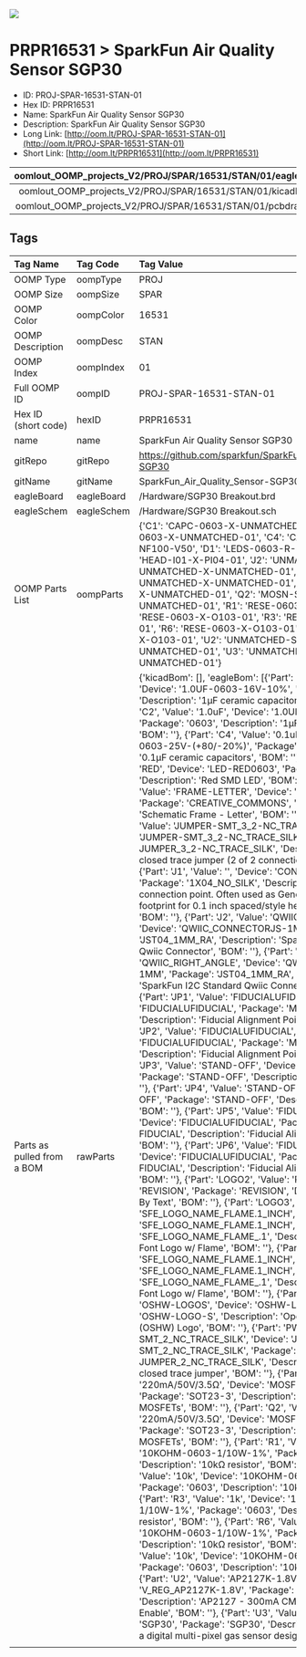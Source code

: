 


  
![][im]
# PRPR16531 > SparkFun Air Quality Sensor SGP30

- ID: PROJ-SPAR-16531-STAN-01
- Hex ID: PRPR16531
- Name: SparkFun Air Quality Sensor SGP30
- Description: SparkFun Air Quality Sensor SGP30
- Long Link: [http://oom.lt/PROJ-SPAR-16531-STAN-01](http://oom.lt/PROJ-SPAR-16531-STAN-01)
- Short Link: [http://oom.lt/PRPR16531](http://oom.lt/PRPR16531)
  

|oomlout_OOMP_projects_V2/PROJ/SPAR/16531/STAN/01/eagleImage.png|oomlout_OOMP_projects_V2/PROJ/SPAR/16531/STAN/01/eagleSchemImage.png|oomlout_OOMP_projects_V2/PROJ/SPAR/16531/STAN/01/kicadPcb3dFront.png|oomlout_OOMP_projects_V2/PROJ/SPAR/16531/STAN/01/kicadPcb3dBack.png|
| :---: | :---: | :---: | :---: |
|oomlout_OOMP_projects_V2/PROJ/SPAR/16531/STAN/01/kicadPcb3d.png|oomlout_OOMP_projects_V2/PROJ/SPAR/16531/STAN/01/bomBack.png|oomlout_OOMP_projects_V2/PROJ/SPAR/16531/STAN/01/bomFront.png|oomlout_OOMP_projects_V2/PROJ/SPAR/16531/STAN/01/pcbdraw.svg|
|oomlout_OOMP_projects_V2/PROJ/SPAR/16531/STAN/01/pcbdrawBack.svg||||

## Tags
  

|Tag Name|Tag Code|Tag Value|
| :--- | :--- | :--- |
|OOMP Type|oompType|PROJ|
|OOMP Size|oompSize|SPAR|
|OOMP Color|oompColor|16531|
|OOMP Description|oompDesc|STAN|
|OOMP Index|oompIndex|01|
|Full OOMP ID|oompID|PROJ-SPAR-16531-STAN-01|
|Hex ID (short code)|hexID|PRPR16531|
|name|name|SparkFun Air Quality Sensor SGP30|
|gitRepo|gitRepo|https://github.com/sparkfun/SparkFun_Air_Quality_Sensor-SGP30|
|gitName|gitName|SparkFun_Air_Quality_Sensor-SGP30|
|eagleBoard|eagleBoard|/Hardware/SGP30 Breakout.brd|
|eagleSchem|eagleSchem|/Hardware/SGP30 Breakout.sch|
|OOMP Parts List|oompParts|{'C1': 'CAPC-0603-X-UNMATCHED-01', 'C2': 'CAPC-0603-X-UNMATCHED-01', 'C4': 'CAPC-0603-X-NF100-V50', 'D1': 'LEDS-0603-R-STAN-01', 'J1': 'HEAD-I01-X-PI04-01', 'J2': 'UNMATCHED-UNMATCHED-X-UNMATCHED-01', 'J4': 'UNMATCHED-UNMATCHED-X-UNMATCHED-01', 'Q1': 'MOSN-SO23-X-UNMATCHED-01', 'Q2': 'MOSN-SO23-X-UNMATCHED-01', 'R1': 'RESE-0603-X-O103-01', 'R2': 'RESE-0603-X-O103-01', 'R3': 'RESE-0603-X-O102-01', 'R6': 'RESE-0603-X-O103-01', 'R7': 'RESE-0603-X-O103-01', 'U2': 'UNMATCHED-SO235-X-UNMATCHED-01', 'U3': 'UNMATCHED-UNMATCHED-X-UNMATCHED-01'}|
|Parts as pulled from a BOM|rawParts|{'kicadBom': [], 'eagleBom': [{'Part': 'C1', 'Value': '1.0uF', 'Device': '1.0UF-0603-16V-10%', 'Package': '0603', 'Description': '1µF ceramic capacitors', 'BOM': ''}, {'Part': 'C2', 'Value': '1.0uF', 'Device': '1.0UF-0603-16V-10%', 'Package': '0603', 'Description': '1µF ceramic capacitors', 'BOM': ''}, {'Part': 'C4', 'Value': '0.1uF', 'Device': '0.1UF-0603-25V-(+80/-20%)', 'Package': '0603', 'Description': '0.1µF ceramic capacitors', 'BOM': ''}, {'Part': 'D1', 'Value': 'RED', 'Device': 'LED-RED0603', 'Package': 'LED-0603', 'Description': 'Red SMD LED', 'BOM': ''}, {'Part': 'FRAME1', 'Value': 'FRAME-LETTER', 'Device': 'FRAME-LETTER', 'Package': 'CREATIVE_COMMONS', 'Description': 'Schematic Frame - Letter', 'BOM': ''}, {'Part': 'I2C', 'Value': 'JUMPER-SMT_3_2-NC_TRACE_SILK', 'Device': 'JUMPER-SMT_3_2-NC_TRACE_SILK', 'Package': 'SMT-JUMPER_3_2-NC_TRACE_SILK', 'Description': 'Normally closed trace jumper (2 of 2 connections)', 'BOM': ''}, {'Part': 'J1', 'Value': '', 'Device': 'CONN_041X04_NO_SILK', 'Package': '1X04_NO_SILK', 'Description': 'Multi connection point. Often used as Generic Header-pin footprint for 0.1 inch spaced/style header connections', 'BOM': ''}, {'Part': 'J2', 'Value': 'QWIIC_RIGHT_ANGLE', 'Device': 'QWIIC_CONNECTORJS-1MM', 'Package': 'JST04_1MM_RA', 'Description': 'SparkFun I2C Standard Qwiic Connector', 'BOM': ''}, {'Part': 'J4', 'Value': 'QWIIC_RIGHT_ANGLE', 'Device': 'QWIIC_CONNECTORJS-1MM', 'Package': 'JST04_1MM_RA', 'Description': 'SparkFun I2C Standard Qwiic Connector', 'BOM': ''}, {'Part': 'JP1', 'Value': 'FIDUCIALUFIDUCIAL', 'Device': 'FIDUCIALUFIDUCIAL', 'Package': 'MICRO-FIDUCIAL', 'Description': 'Fiducial Alignment Points', 'BOM': ''}, {'Part': 'JP2', 'Value': 'FIDUCIALUFIDUCIAL', 'Device': 'FIDUCIALUFIDUCIAL', 'Package': 'MICRO-FIDUCIAL', 'Description': 'Fiducial Alignment Points', 'BOM': ''}, {'Part': 'JP3', 'Value': 'STAND-OFF', 'Device': 'STAND-OFF', 'Package': 'STAND-OFF', 'Description': 'Stand Off', 'BOM': ''}, {'Part': 'JP4', 'Value': 'STAND-OFF', 'Device': 'STAND-OFF', 'Package': 'STAND-OFF', 'Description': 'Stand Off', 'BOM': ''}, {'Part': 'JP5', 'Value': 'FIDUCIALUFIDUCIAL', 'Device': 'FIDUCIALUFIDUCIAL', 'Package': 'MICRO-FIDUCIAL', 'Description': 'Fiducial Alignment Points', 'BOM': ''}, {'Part': 'JP6', 'Value': 'FIDUCIALUFIDUCIAL', 'Device': 'FIDUCIALUFIDUCIAL', 'Package': 'MICRO-FIDUCIAL', 'Description': 'Fiducial Alignment Points', 'BOM': ''}, {'Part': 'LOGO2', 'Value': 'REVISION', 'Device': 'REVISION', 'Package': 'REVISION', 'Description': 'Revision By Text', 'BOM': ''}, {'Part': 'LOGO3', 'Value': 'SFE_LOGO_NAME_FLAME.1_INCH', 'Device': 'SFE_LOGO_NAME_FLAME.1_INCH', 'Package': 'SFE_LOGO_NAME_FLAME_.1', 'Description': 'SparkFun Font Logo w/ Flame', 'BOM': ''}, {'Part': 'LOGO4', 'Value': 'SFE_LOGO_NAME_FLAME.1_INCH', 'Device': 'SFE_LOGO_NAME_FLAME.1_INCH', 'Package': 'SFE_LOGO_NAME_FLAME_.1', 'Description': 'SparkFun Font Logo w/ Flame', 'BOM': ''}, {'Part': 'LOGO5', 'Value': 'OSHW-LOGOS', 'Device': 'OSHW-LOGOS', 'Package': 'OSHW-LOGO-S', 'Description': 'Open-Source Hardware (OSHW) Logo', 'BOM': ''}, {'Part': 'PWR', 'Value': 'JUMPER-SMT_2_NC_TRACE_SILK', 'Device': 'JUMPER-SMT_2_NC_TRACE_SILK', 'Package': 'SMT-JUMPER_2_NC_TRACE_SILK', 'Description': 'Normally closed trace jumper', 'BOM': ''}, {'Part': 'Q1', 'Value': '220mA/50V/3.5Ω', 'Device': 'MOSFET-NCH-BSS138', 'Package': 'SOT23-3', 'Description': 'N-channel MOSFETs', 'BOM': ''}, {'Part': 'Q2', 'Value': '220mA/50V/3.5Ω', 'Device': 'MOSFET-NCH-BSS138', 'Package': 'SOT23-3', 'Description': 'N-channel MOSFETs', 'BOM': ''}, {'Part': 'R1', 'Value': '10k', 'Device': '10KOHM-0603-1/10W-1%', 'Package': '0603', 'Description': '10kΩ resistor', 'BOM': ''}, {'Part': 'R2', 'Value': '10k', 'Device': '10KOHM-0603-1/10W-1%', 'Package': '0603', 'Description': '10kΩ resistor', 'BOM': ''}, {'Part': 'R3', 'Value': '1k', 'Device': '1KOHM-0603-1/10W-1%', 'Package': '0603', 'Description': '1kΩ resistor', 'BOM': ''}, {'Part': 'R6', 'Value': '10k', 'Device': '10KOHM-0603-1/10W-1%', 'Package': '0603', 'Description': '10kΩ resistor', 'BOM': ''}, {'Part': 'R7', 'Value': '10k', 'Device': '10KOHM-0603-1/10W-1%', 'Package': '0603', 'Description': '10kΩ resistor', 'BOM': ''}, {'Part': 'U2', 'Value': 'AP2127K-1.8V', 'Device': 'V_REG_AP2127K-1.8V', 'Package': 'SOT23-5', 'Description': 'AP2127 - 300mA CMOS LDO Regulator w/ Enable', 'BOM': ''}, {'Part': 'U3', 'Value': 'SGP30', 'Device': 'SGP30', 'Package': 'SGP30', 'Description': 'The SGP30 is a digital multi-pixel gas sensor designed for', 'BOM': ''}]}|
||||



[im]: PROJ/SPAR/16531/STAN/01/kicadPcb3d_450.png
